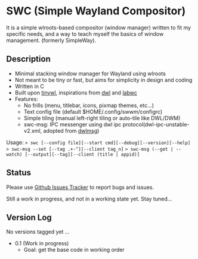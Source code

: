 # SWC (Simple Wayland Compositor)

It is a simple wlroots-based compositor (window manager) written to fit my specific needs, and a way 
to teach myself the basics of window management. (formerly SimpleWay).

## Description

 - Minimal stacking window manager for Wayland using wlroots
 - Not meant to be tiny or fast, but aims for simplicity in design and coding
 - Written in C
 - Built upon [tinywl], inspirations from [dwl] and [labwc]
 - Features:
   - No frills (menu, titlebar, icons, pixmap themes, etc...)
   - Text config file (default $HOME/.config/swwm/configrc)
   - Simple tiling (manual left-right tiling or auto-tile like DWL/DWM)
   - swc-msg: IPC messenger using dwl ipc protocol(dwl-ipc-unstable-v2.xml, adopted from [dwlmsg])

[tinywl]: https://gitlab.freedesktop.org/wlroots/wlroots/-/tree/master/tinywl
[dwl]: https://codeberg.org/dwl/dwl
[labwc]: https://github.com/labwc/labwc
[dwlmsg]: https://codeberg.org/notchoc/dwlmsg

Usage:
`> swc [--config file][--start cmd][--debug][--version][--help]`
`> swc-msg --set [--tag .+-^][--client tag_n]`
`> swc-msg (--get | --watch) [--output][--tag][--client (title | appid)]`


## Status
Please use [Github Issues Tracker][ghit] to report bugs and issues.

Still a work in progress, and not in a working state yet. Stay tuned...

[ghit]: https://github.com/kcirick/swc/issues


## Version Log
No versions tagged yet ...

  - 0.1 (Work in progress)
    - Goal: get the base code in working order
